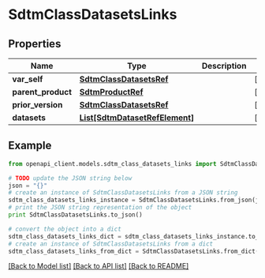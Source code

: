 # SdtmClassDatasetsLinks


## Properties
Name | Type | Description | Notes
------------ | ------------- | ------------- | -------------
**var_self** | [**SdtmClassDatasetsRef**](SdtmClassDatasetsRef.md) |  | [optional] 
**parent_product** | [**SdtmProductRef**](SdtmProductRef.md) |  | [optional] 
**prior_version** | [**SdtmClassDatasetsRef**](SdtmClassDatasetsRef.md) |  | [optional] 
**datasets** | [**List[SdtmDatasetRefElement]**](SdtmDatasetRefElement.md) |  | [optional] 

## Example

```python
from openapi_client.models.sdtm_class_datasets_links import SdtmClassDatasetsLinks

# TODO update the JSON string below
json = "{}"
# create an instance of SdtmClassDatasetsLinks from a JSON string
sdtm_class_datasets_links_instance = SdtmClassDatasetsLinks.from_json(json)
# print the JSON string representation of the object
print SdtmClassDatasetsLinks.to_json()

# convert the object into a dict
sdtm_class_datasets_links_dict = sdtm_class_datasets_links_instance.to_dict()
# create an instance of SdtmClassDatasetsLinks from a dict
sdtm_class_datasets_links_from_dict = SdtmClassDatasetsLinks.from_dict(sdtm_class_datasets_links_dict)
```
[[Back to Model list]](../README.md#documentation-for-models) [[Back to API list]](../README.md#documentation-for-api-endpoints) [[Back to README]](../README.md)


